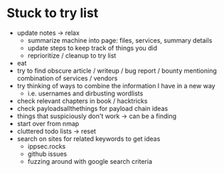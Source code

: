 # Stuck to try list
- update notes -> relax
  - summarize machine into page: files, services, summary details
  - update steps to keep track of things you did
  - reprioritize / cleanup to try list
- eat
- try to find obscure article / writeup / bug report / bounty mentioning combination of services / vendors
- try thinking of ways to combine the information I have in a new way
  - i.e. usernames and dirbusting wordlists
- check relevant chapters in book / hacktricks
- check payloadsallthethings for payload chain ideas
- things that suspiciously don't work -> can be a finding
- start over from nmap
- cluttered todo lists -> reset
- search on sites for related keywords to get ideas
  - ippsec.rocks
  - github issues
  - fuzzing around with google search criteria
